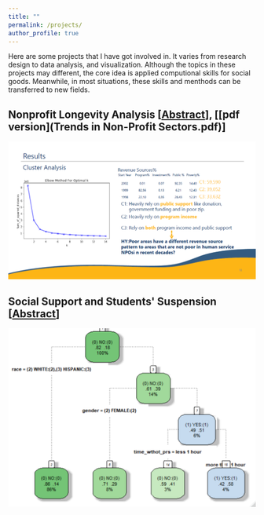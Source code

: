 ```yaml
---
title: ""
permalink: /projects/
author_profile: true
---
```


Here are some projects that I have got involved in. It varies from research design to data analysis, and visualization. Although the topics in these projects may different, the core idea is applied computional skills for social goods. Meanwhile, in most situations, these skills and menthods can be transferred to new fields.

## Nonprofit Longevity Analysis [[Abstract](https://sswr.confex.com/sswr/2020/webprogram/Paper38964.html)], [[pdf version](Trends in Non-Profit Sectors.pdf)]

![](npo.png)

## Social Support and Students' Suspension [[Abstract](project2.md)]

![](pb245.png)